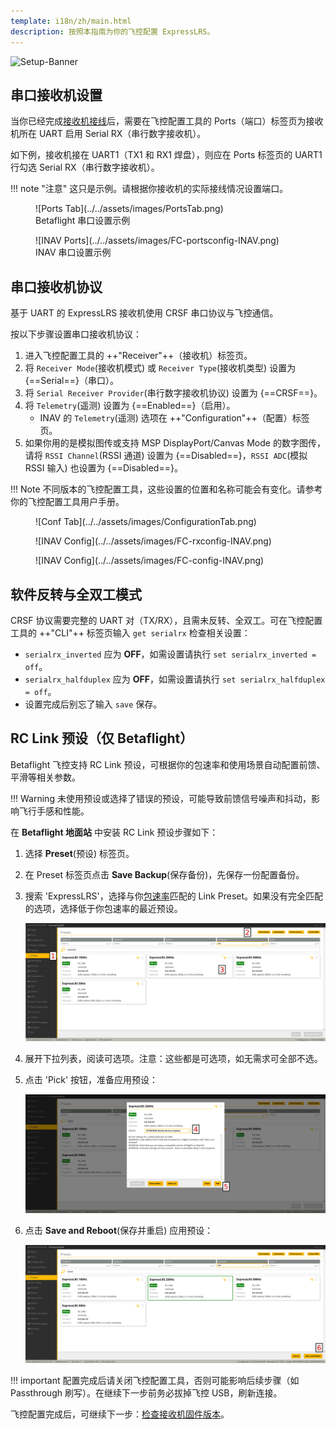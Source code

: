 ```yaml
---
template: i18n/zh/main.html
description: 按照本指南为你的飞控配置 ExpressLRS。
---
```


![Setup-Banner](https://raw.githubusercontent.com/ExpressLRS/ExpressLRS-hardware/master/img/quick-start.png)

## 串口接收机设置

当你已经完成[接收机接线](wiring-up.md)后，需要在飞控配置工具的 Ports（端口）标签页为接收机所在 UART 启用 Serial RX（串行数字接收机）。

如下例，接收机接在 UART1（TX1 和 RX1 焊盘），则应在 Ports 标签页的 UART1 行勾选 Serial RX（串行数字接收机）。

!!! note "注意"
    这只是示例。请根据你接收机的实际接线情况设置端口。

<figure markdown>
![Ports Tab](../../assets/images/PortsTab.png)
<figcaption>Betaflight 串口设置示例</figcaption>
</figure>

<figure markdown>
![INAV Ports](../../assets/images/FC-portsconfig-INAV.png)
<figcaption>INAV 串口设置示例</figcaption>
</figure>

## 串口接收机协议

基于 UART 的 ExpressLRS 接收机使用 CRSF 串口协议与飞控通信。

按以下步骤设置串口接收机协议：

1. 进入飞控配置工具的 ++"Receiver"++（接收机）标签页。
2. 将 `Receiver Mode`(接收机模式) 或 `Receiver Type`(接收机类型) 设置为 {==Serial==}（串口）。
3. 将 `Serial Receiver Provider`(串行数字接收机协议) 设置为 {==CRSF==}。
4. 将 `Telemetry`(遥测) 设置为 {==Enabled==}（启用）。
    - INAV 的 `Telemetry`(遥测) 选项在 ++"Configuration"++（配置）标签页。
5. 如果你用的是模拟图传或支持 MSP DisplayPort/Canvas Mode 的数字图传，请将 `RSSI Channel`(RSSI 通道) 设置为 {==Disabled==}，`RSSI ADC`(模拟 RSSI 输入) 也设置为 {==Disabled==}。

!!! Note
    不同版本的飞控配置工具，这些设置的位置和名称可能会有变化。请参考你的飞控配置工具用户手册。

<figure markdown>
![Conf Tab](../../assets/images/ConfigurationTab.png)
</figure>

<figure markdown>
![INAV Config](../../assets/images/FC-rxconfig-INAV.png)
</figure>

<figure markdown>
![INAV Config](../../assets/images/FC-config-INAV.png)
</figure>

## 软件反转与全双工模式

CRSF 协议需要完整的 UART 对（TX/RX），且需未反转、全双工。可在飞控配置工具的 ++"CLI"++ 标签页输入 `get serialrx` 检查相关设置：

- `serialrx_inverted` 应为 **OFF**，如需设置请执行 `set serialrx_inverted = off`。
- `serialrx_halfduplex` 应为 **OFF**，如需设置请执行 `set serialrx_halfduplex = off`。
- 设置完成后别忘了输入 `save` 保存。

## RC Link 预设（仅 Betaflight）

Betaflight 飞控支持 RC Link 预设，可根据你的包速率和使用场景自动配置前馈、平滑等相关参数。

!!! Warning
    未使用预设或选择了错误的预设，可能导致前馈信号噪声和抖动，影响飞行手感和性能。

在 **Betaflight 地面站** 中安装 RC Link 预设步骤如下：

1. 选择 **Preset**(预设) 标签页。
2. 在 Preset 标签页点击 **Save Backup**(保存备份)，先保存一份配置备份。
3. 搜索 'ExpressLRS'，选择与你[包速率](../transmitters/lua-howto.md#packet-rate-and-telemetry-ratio)匹配的 Link Preset。如果没有完全匹配的选项，选择低于你包速率的最近预设。

    ![Presets Home](../../assets/images/preset_home.png)

4. 展开下拉列表，阅读可选项。注意：这些都是可选项，如无需求可全部不选。
5. 点击 'Pick' 按钮，准备应用预设：

    ![Presets Pick](../../assets/images/preset_pick.png)
    
6. 点击 **Save and Reboot**(保存并重启) 应用预设：

    ![Presets Save](../../assets/images/preset_save.png)

!!! important
    配置完成后请关闭飞控配置工具，否则可能影响后续步骤（如 Passthrough 刷写）。在继续下一步前务必拔掉飞控 USB，刷新连接。

飞控配置完成后，可继续下一步：[检查接收机固件版本](./firmware-version.md)。
